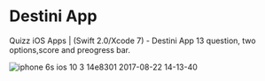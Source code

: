 # Destini App
 Quizz iOS Apps  |  (Swift 2.0/Xcode 7) - Destini App
 13 question, two options,score and preogress bar.

![iphone 6s ios 10 3 14e8301 2017-08-22 14-13-40](https://user-images.githubusercontent.com/22058036/29556906-f58e4a90-8744-11e7-90ca-46eb71d58da1.png)





